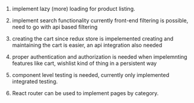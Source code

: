 1. implement lazy (more) loading for product listing.
2. implement search functionality
   currently front-end filtering is possible, need to go with api based filtering
3. creating the cart
   since redux store is impelemented creating and maintaining the cart is easier, an api integration also needed
4. proper authentication and authorization is needed when impelemnting features like cart, wishlist kind of thing in a        persistent way

5. component level testing is needed, currently only implemented integrated testing.
6. React router can be used to implement pages by category.

